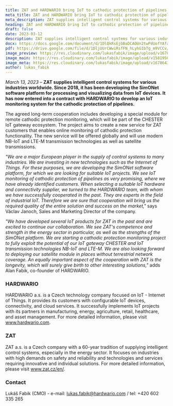 ```yaml
---
title: ZAT and HARDWARIO bring IoT to cathodic protection of pipelines
meta_title: ZAT and HARDWARIO bring IoT to cathodic protection of pipelines
meta_description: ZAT supplies intelligent control systems for various industries worldwide. Since 2018, it has been developing the SimONet software platform for processing and visualizing data from IoT devices. It has now entered into a contract with HARDWARIO to develop an IoT monitoring system for the cathodic protection of pipelines.
heading: ZAT and HARDWARIO bring IoT to cathodic protection of pipelines
draft: false
date: 2023-03-12
description: ZAT supplies intelligent control systems for various industries worldwide. Since 2018, it has been developing the SimONet software platform for processing and visualizing data from IoT devices. It has now entered into a contract with HARDWARIO to develop an IoT monitoring system for the cathodic protection of pipelines. 
docx: https://docs.google.com/document/d/1DlQkRsEjGBaDCAOUn2twPdUofYAfa0r9/edit?usp=sharing&ouid=100979526148034723712&rtpof=true&sd=true
pdf: https://drive.google.com/file/d/1DljUUrCWwiRsfFN_hLyhGIbTg_m9VCCv/view?usp=sharing
image_preview: https://res.cloudinary.com/lukasfabik/image/upload/v1678643931/press/2023-03-13-zat-partnership.jpg
image_main: https://res.cloudinary.com/lukasfabik/image/upload/v1581950249/blog/wide_placeholder.jpg
image_meta: https://res.cloudinary.com/lukasfabik/image/upload/v1678643771/press/2023-03-13-zat-partnership.en.jpg
author: lukas_fabik
---
```


*March 13, 2023* – **ZAT supplies intelligent control systems for various industries worldwide. Since 2018, it has been developing the SimONet software platform for processing and visualizing data from IoT devices. It has now entered into a contract with HARDWARIO to develop an IoT monitoring system for the cathodic protection of pipelines.**

The agreed long-term cooperation includes developing a special module for remote cathodic protection monitoring, which will be part of the CHESTER IoT gateway ecosystem. The project aims to create a new service for ZAT customers that enables online monitoring of cathodic protection functionality. The new service will be offered globally and will use modern NB-IoT and LTE-M transmission technologies as well as satellite transmissions. 

*"We are a major European player in the supply of control systems to many industries. We are investing in new technologies such as the Internet of Things. For these purposes, we are developing the SimONet software platform, for which we are looking for suitable IoT projects. We see IoT monitoring of cathodic protection of pipelines as very promising, where we have already identified customers. When selecting a suitable IoT hardware and connectivity supplier, we turned to the HARDWARIO team, with whom we have successfully cooperated in the past. They are experts in the field of industrial IoT. Therefore we are sure that cooperation will bring us the required quality of the entire solution and success on the market,"* says Václav Janoch, Sales and Marketing Director of the company.

*"We have developed several IoT products for ZAT in the past and are excited to continue our collaboration. We see ZAT's competence and strength in the energy sector in particular, as well as the strengths of the SimONet platform. We are starting a cathodic protection monitoring project to fully exploit the potential of our IoT gateway CHESTER and IoT transmission technologies NB-IoT and LTE-M. We are also looking forward to deploying our satellite module in places without terrestrial network coverage. An equally important aspect of the cooperation with ZAT is the longevity, which will surely give birth to other interesting solutions,"* adds Alan Fabik, co-founder of HARDWARIO.

### HARDWARIO

HARDWARIO a.s. is a Czech technology company focused on IoT - Internet of Things. It provides its customers with configurable IoT devices, connectivity, and cloud services. It successfully implements IoT projects with its partners in manufacturing, energy, agriculture, retail, healthcare, and asset management. For more detailed information, please visit www.hardwario.com.

### ZAT

ZAT a.s. is a Czech company with a 60-year tradition of supplying intelligent control systems, especially in the energy sector. It focuses on industries with high demands on safety and reliability and technologies and services requiring innovative and individual solutions. For more detailed information, please visit www.zat.cz/en/. 

### Contact

Lukáš Fabik (CMO) - e-mail: lukas.fabik@hardwario.com / tel: +420 602 335 265